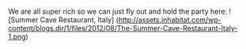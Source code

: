 We are all super rich so we can just fly out and hold the party here:
![Summer Cave Restaurant, Italy] (http://assets.inhabitat.com/wp-content/blogs.dir/1/files/2012/08/The-Summer-Cave-Restaurant-Italy-1.png)
